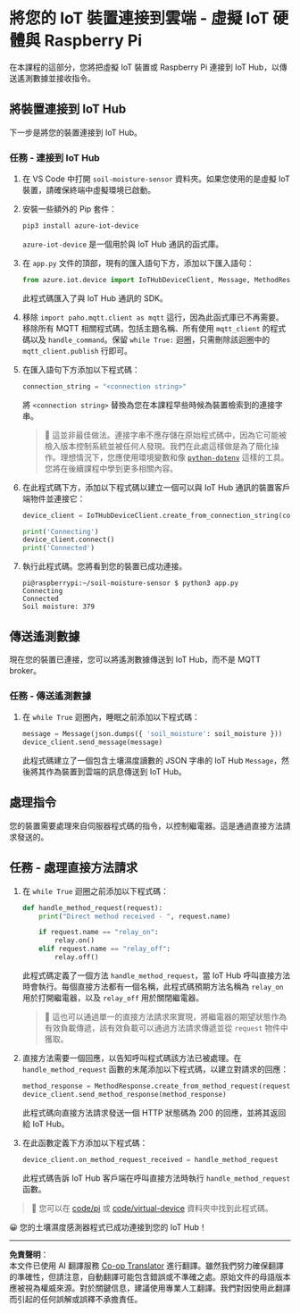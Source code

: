 <!--
CO_OP_TRANSLATOR_METADATA:
{
  "original_hash": "3ac42e284a7222c0e83d2d43231a364f",
  "translation_date": "2025-08-26T23:00:14+00:00",
  "source_file": "2-farm/lessons/4-migrate-your-plant-to-the-cloud/single-board-computer-connect-hub.md",
  "language_code": "mo"
}
-->
# 將您的 IoT 裝置連接到雲端 - 虛擬 IoT 硬體與 Raspberry Pi

在本課程的這部分，您將把虛擬 IoT 裝置或 Raspberry Pi 連接到 IoT Hub，以傳送遙測數據並接收指令。

## 將裝置連接到 IoT Hub

下一步是將您的裝置連接到 IoT Hub。

### 任務 - 連接到 IoT Hub

1. 在 VS Code 中打開 `soil-moisture-sensor` 資料夾。如果您使用的是虛擬 IoT 裝置，請確保終端中虛擬環境已啟動。

1. 安裝一些額外的 Pip 套件：

    ```sh
    pip3 install azure-iot-device
    ```

    `azure-iot-device` 是一個用於與 IoT Hub 通訊的函式庫。

1. 在 `app.py` 文件的頂部，現有的匯入語句下方，添加以下匯入語句：

    ```python
    from azure.iot.device import IoTHubDeviceClient, Message, MethodResponse
    ```

    此程式碼匯入了與 IoT Hub 通訊的 SDK。

1. 移除 `import paho.mqtt.client as mqtt` 這行，因為此函式庫已不再需要。移除所有 MQTT 相關程式碼，包括主題名稱、所有使用 `mqtt_client` 的程式碼以及 `handle_command`。保留 `while True:` 迴圈，只需刪除該迴圈中的 `mqtt_client.publish` 行即可。

1. 在匯入語句下方添加以下程式碼：

    ```python
    connection_string = "<connection string>"
    ```

    將 `<connection string>` 替換為您在本課程早些時候為裝置檢索到的連接字串。

    > 💁 這並非最佳做法。連接字串不應存儲在原始程式碼中，因為它可能被檢入版本控制系統並被任何人發現。我們在此處這樣做是為了簡化操作。理想情況下，您應使用環境變數和像 [`python-dotenv`](https://pypi.org/project/python-dotenv/) 這樣的工具。您將在後續課程中學到更多相關內容。

1. 在此程式碼下方，添加以下程式碼以建立一個可以與 IoT Hub 通訊的裝置客戶端物件並連接它：

    ```python
    device_client = IoTHubDeviceClient.create_from_connection_string(connection_string)

    print('Connecting')
    device_client.connect()
    print('Connected')
    ```

1. 執行此程式碼。您將看到您的裝置已成功連接。

    ```output
    pi@raspberrypi:~/soil-moisture-sensor $ python3 app.py 
    Connecting
    Connected
    Soil moisture: 379
    ```

## 傳送遙測數據

現在您的裝置已連接，您可以將遙測數據傳送到 IoT Hub，而不是 MQTT broker。

### 任務 - 傳送遙測數據

1. 在 `while True` 迴圈內，睡眠之前添加以下程式碼：

    ```python
    message = Message(json.dumps({ 'soil_moisture': soil_moisture }))
    device_client.send_message(message)
    ```

    此程式碼建立了一個包含土壤濕度讀數的 JSON 字串的 IoT Hub `Message`，然後將其作為裝置到雲端的訊息傳送到 IoT Hub。

## 處理指令

您的裝置需要處理來自伺服器程式碼的指令，以控制繼電器。這是通過直接方法請求發送的。

## 任務 - 處理直接方法請求

1. 在 `while True` 迴圈之前添加以下程式碼：

    ```python
    def handle_method_request(request):
        print("Direct method received - ", request.name)
    
        if request.name == "relay_on":
            relay.on()
        elif request.name == "relay_off":
            relay.off()    
    ```

    此程式碼定義了一個方法 `handle_method_request`，當 IoT Hub 呼叫直接方法時會執行。每個直接方法都有一個名稱，此程式碼預期方法名稱為 `relay_on` 用於打開繼電器，以及 `relay_off` 用於關閉繼電器。

    > 💁 這也可以通過單一的直接方法請求來實現，將繼電器的期望狀態作為有效負載傳遞，該有效負載可以通過方法請求傳遞並從 `request` 物件中獲取。

1. 直接方法需要一個回應，以告知呼叫程式碼該方法已被處理。在 `handle_method_request` 函數的末尾添加以下程式碼，以建立對請求的回應：

    ```python
    method_response = MethodResponse.create_from_method_request(request, 200)
    device_client.send_method_response(method_response)
    ```

    此程式碼向直接方法請求發送一個 HTTP 狀態碼為 200 的回應，並將其返回給 IoT Hub。

1. 在此函數定義下方添加以下程式碼：

    ```python
    device_client.on_method_request_received = handle_method_request
    ```

    此程式碼告訴 IoT Hub 客戶端在呼叫直接方法時執行 `handle_method_request` 函數。

> 💁 您可以在 [code/pi](../../../../../2-farm/lessons/4-migrate-your-plant-to-the-cloud/code/pi) 或 [code/virtual-device](../../../../../2-farm/lessons/4-migrate-your-plant-to-the-cloud/code/virtual-device) 資料夾中找到此程式碼。

😀 您的土壤濕度感測器程式已成功連接到您的 IoT Hub！

---

**免責聲明**：  
本文件已使用 AI 翻譯服務 [Co-op Translator](https://github.com/Azure/co-op-translator) 進行翻譯。雖然我們努力確保翻譯的準確性，但請注意，自動翻譯可能包含錯誤或不準確之處。原始文件的母語版本應被視為權威來源。對於關鍵信息，建議使用專業人工翻譯。我們對因使用此翻譯而引起的任何誤解或誤釋不承擔責任。